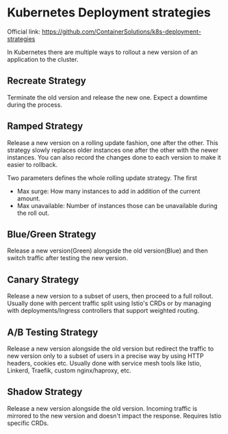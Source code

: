 # Kubernetes Deployment strategies
Official link: https://github.com/ContainerSolutions/k8s-deployment-strategies

In Kubernetes there are multiple ways to rollout a new version of an application to the cluster.

## Recreate Strategy
Terminate the old version and release the new one. Expect a downtime during the process.

## Ramped Strategy
Release a new version on a rolling update fashion, one after the other.
This strategy slowly replaces older instances one after the other with the newer instances.
You can also record the changes done to each version to make it easier to rollback.

Two parameters defines the whole rolling update strategy. The first
- Max surge: How many instances to add in addition of the current amount.
- Max unavailable: Number of instances those can be unavailable during the roll out.

## Blue/Green Strategy
Release a new version(Green) alongside the old version(Blue) and then switch traffic after testing the new version.

## Canary Strategy
Release a new version to a subset of users, then proceed to a full rollout. Usually done with percent
traffic split using Istio's CRDs or by managing with deployments/Ingress controllers that support
weighted routing.

## A/B Testing Strategy
Release a new version alongside the old version but redirect the traffic to new version only to a subset of users in a
precise way by using HTTP headers, cookies etc.  Usually done with service mesh tools like
Istio, Linkerd, Traefik, custom nginx/haproxy, etc.

## Shadow Strategy
Release a new version alongside the old version. Incoming traffic is mirrored to the new version and doesn't impact the response. Requires Istio specific CRDs.
